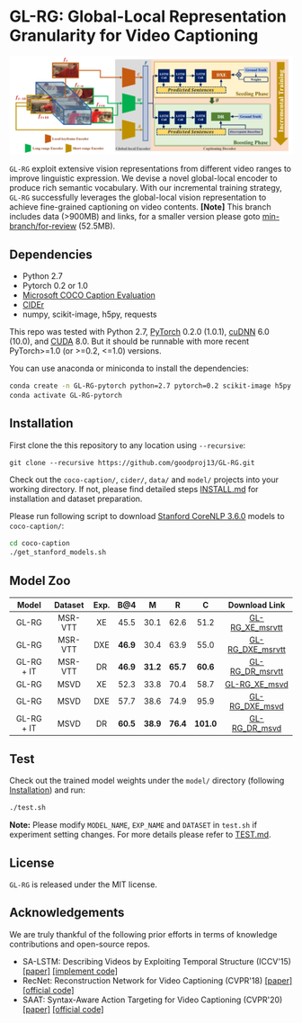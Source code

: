 # GL-RG: Global-Local Representation Granularity for Video Captioning

![framework.png](Figs/framework.png)

`GL-RG` exploit extensive vision representations from different video ranges to improve linguistic expression. We devise a novel global-local encoder to produce rich semantic vocabulary. With our incremental training strategy, `GL-RG` successfully leverages the global-local vision representation to achieve fine-grained captioning on video contents. 
**[Note]** This branch includes data (>900MB) and links, for a smaller version please goto [min-branch/for-review](https://github.com/goodproj13/GL-RG/tree/mini-branch/for-review) (52.5MB).


## Dependencies

* Python 2.7
* Pytorch 0.2 or 1.0
* [Microsoft COCO Caption Evaluation](https://github.com/tylin/coco-caption)
* [CIDEr](https://github.com/plsang/cider)
* numpy, scikit-image, h5py, requests 

This repo was tested with Python 2.7, [PyTorch](https://pytorch.org) 0.2.0 (1.0.1), [cuDNN](https://developer.nvidia.com/cudnn) 6.0 (10.0), and [CUDA](https://developer.nvidia.com/cuda-toolkit) 8.0. But it should be runnable with more recent PyTorch>=1.0 (or >=0.2, <=1.0) versions.

You can use anaconda or miniconda to install the dependencies:
```bash
conda create -n GL-RG-pytorch python=2.7 pytorch=0.2 scikit-image h5py requests
conda activate GL-RG-pytorch
```



## Installation

First clone the this repository to any location using `--recursive`:

```ba
git clone --recursive https://github.com/goodproj13/GL-RG.git
```

Check out the `coco-caption/`,  `cider/`,  `data/` and `model/` projects into your working directory. If not, please find detailed steps [INSTALL.md](docs/INSTALL.md) for installation and dataset preparation.

Please run following script to download [Stanford CoreNLP 3.6.0](http://stanfordnlp.github.io/CoreNLP/index.html) models to `coco-caption/`:

```bash
cd coco-caption
./get_stanford_models.sh
```



## Model Zoo

| Model | Dataset | Exp. | B@4 | M | R | C | Download Link |
| :--------: | :---------: | :-----------: | :----------: | :----------: | :----------: | :----------: | :----------: |
| GL-RG | MSR-VTT | XE | 45.5  | 30.1 | 62.6 | 51.2 | [GL-RG_XE_msrvtt](https://github.com/goodproj13/GL-RG/tree/main/model/GL-RG_XE_msrvtt/model.pth) |
| GL-RG | MSR-VTT | DXE | **46.9** | 30.4 | 63.9 | 55.0 | [GL-RG_DXE_msrvtt](https://github.com/goodproj13/GL-RG/tree/main/model/GL-RG_DXE_msrvtt/model.pth) |
| GL-RG + IT | MSR-VTT | DR | **46.9** | **31.2** | **65.7** | **60.6** | [GL-RG_DR_msrvtt](https://github.com/goodproj13/GL-RG/tree/main/model/GL-RG_DR_msrvtt/model.pth) |
| GL-RG | MSVD | XE | 52.3  | 33.8 | 70.4 | 58.7 | [GL-RG_XE_msvd](https://github.com/goodproj13/GL-RG/tree/main/model/GL-RG_XE_msvd/model.pth) |
| GL-RG | MSVD | DXE | 57.7 | 38.6 | 74.9 | 95.9 | [GL-RG_DXE_msvd](https://github.com/goodproj13/GL-RG/tree/main/model/GL-RG_DXE_msvd/model.pth) |
| GL-RG + IT | MSVD | DR | **60.5** | **38.9** | **76.4** | **101.0** | [GL-RG_DR_msvd](https://github.com/goodproj13/GL-RG/tree/main/model/GL-RG_DR_msvd/model.pth) |



## Test

Check out the trained model weights under the `model/` directory (following [Installation](docs/INSTALL.md)) and run:
```bash
./test.sh
```

**Note:** Please modify `MODEL_NAME`, `EXP_NAME` and `DATASET` in `test.sh` if experiment setting changes. For more details please refer to [TEST.md](docs/TEST.md).



## License

`GL-RG` is released under the MIT license.



## Acknowledgements
We are truly thankful of the following prior efforts in terms of knowledge contributions and open-source repos.
+ SA-LSTM: Describing Videos by Exploiting Temporal Structure (ICCV'15) [[paper]](https://www.cv-foundation.org/openaccess/content_iccv_2015/papers/Yao_Describing_Videos_by_ICCV_2015_paper.pdf) [[implement code]](https://github.com/hobincar/SA-LSTM)
+ RecNet: Reconstruction Network for Video Captioning (CVPR'18) [[paper]](https://openaccess.thecvf.com/content_cvpr_2018/papers/Wang_Reconstruction_Network_for_CVPR_2018_paper.pdf) [[official code]](https://github.com/hobincar/RecNet) 
+ SAAT: Syntax-Aware Action Targeting for Video Captioning (CVPR'20) [[paper]](https://openaccess.thecvf.com/content_CVPR_2020/papers/Zheng_Syntax-Aware_Action_Targeting_for_Video_Captioning_CVPR_2020_paper.pdf) [[official code]](https://github.com/SydCaption/SAAT)

